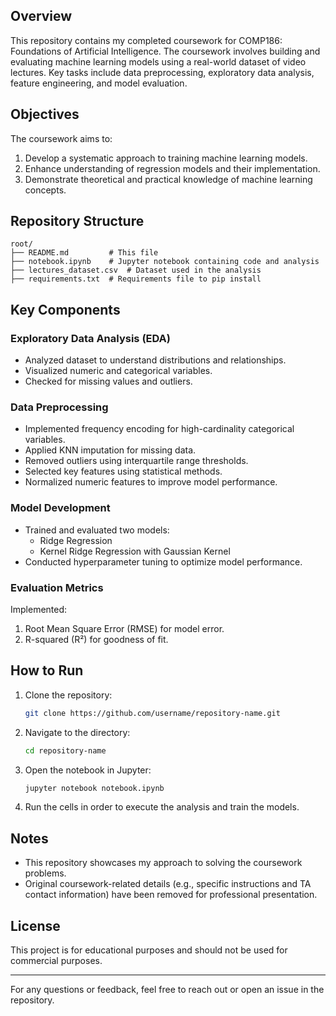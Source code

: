 ## Overview
This repository contains my completed coursework for COMP186: Foundations of Artificial Intelligence. The coursework involves building and evaluating machine learning models using a real-world dataset of video lectures. Key tasks include data preprocessing, exploratory data analysis, feature engineering, and model evaluation.

## Objectives
The coursework aims to:
1. Develop a systematic approach to training machine learning models.
2. Enhance understanding of regression models and their implementation.
3. Demonstrate theoretical and practical knowledge of machine learning concepts.

## Repository Structure
```
root/
├── README.md         # This file
├── notebook.ipynb    # Jupyter notebook containing code and analysis
├── lectures_dataset.csv  # Dataset used in the analysis
├── requirements.txt  # Requirements file to pip install 
```

## Key Components
### Exploratory Data Analysis (EDA)
- Analyzed dataset to understand distributions and relationships.
- Visualized numeric and categorical variables.
- Checked for missing values and outliers.

### Data Preprocessing
- Implemented frequency encoding for high-cardinality categorical variables.
- Applied KNN imputation for missing data.
- Removed outliers using interquartile range thresholds.
- Selected key features using statistical methods.
- Normalized numeric features to improve model performance.

### Model Development
- Trained and evaluated two models:
  - Ridge Regression
  - Kernel Ridge Regression with Gaussian Kernel
- Conducted hyperparameter tuning to optimize model performance.

### Evaluation Metrics
Implemented:
1. Root Mean Square Error (RMSE) for model error.
2. R-squared (R²) for goodness of fit.

## How to Run
1. Clone the repository:
   ```bash
   git clone https://github.com/username/repository-name.git
   ```
2. Navigate to the directory:
   ```bash
   cd repository-name
   ```
3. Open the notebook in Jupyter:
   ```bash
   jupyter notebook notebook.ipynb
   ```
4. Run the cells in order to execute the analysis and train the models.

## Notes
- This repository showcases my approach to solving the coursework problems.
- Original coursework-related details (e.g., specific instructions and TA contact information) have been removed for professional presentation.

## License
This project is for educational purposes and should not be used for commercial purposes.

---

For any questions or feedback, feel free to reach out or open an issue in the repository.
